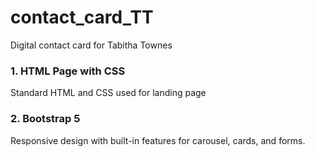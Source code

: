 # contact_card_TT

Digital contact card for Tabitha Townes

### 1. HTML Page with CSS

Standard HTML and CSS used for landing page

### 2. Bootstrap 5

Responsive design with built-in features for carousel, cards, and forms.
